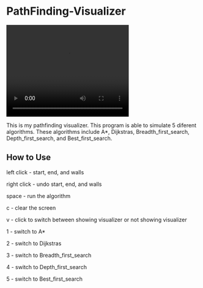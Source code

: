 # PathFinding-Visualizer
<video width="320" height="240" controls>
  <source src="https://user-images.githubusercontent.com/24733269/111088210-6bcaa600-84fc-11eb-93e3-56e6e5381b69.mov" type="video/mp4">
</video>

This is my pathfinding visualizer. This program is able to simulate 5 diferent algorithms. These algorithms include A*, Dijkstras, Breadth_first_search, Depth_first_search, and Best_first_search.

## How to Use
left click - start, end, and walls

right click - undo start, end, and walls


space - run the algorithm

c - clear the screen

v - click to switch between showing visualizer or not showing visualizer


1 - switch to A*

2 - switch to Dijkstras

3 - switch to Breadth_first_search

4 - switch to Depth_first_search

5 - switch to Best_first_search


